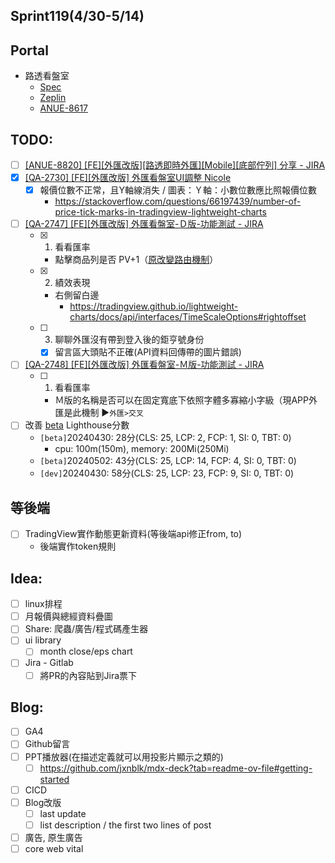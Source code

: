 ## Sprint119(4/30-5/14)
## Portal
 * 路透看盤室
	* [Spec](https://cnyesrd.atlassian.net/wiki/spaces/PS/pages/2175926273)
	 * [Zeplin](https://app.zeplin.io/project/576287bda89e8aa7045cfba5/screen/6535e544b517d3229444d5c5)
	 * [ANUE-8617](https://cnyesrd.atlassian.net/browse/ANUE-8617)

## TODO:
* [ ] [[ANUE-8820] [FE][外匯改版][路透即時外匯][Mobile][底部佇列] 分享 - JIRA](https://cnyesrd.atlassian.net/browse/ANUE-8820)
* [x] [[QA-2730] [FE][外匯改版] 外匯看盤室UI調整 Nicole](https://cnyesrd.atlassian.net/browse/QA-2730)
	* [x] 報價位數不正常，且Y軸線消失 / 圖表：Ｙ軸：小數位數應比照報價位數
		* https://stackoverflow.com/questions/66197439/number-of-price-tick-marks-in-tradingview-lightweight-charts
* [ ] [[QA-2747] [FE][外匯改版] 外匯看盤室-Ｄ版-功能測試 - JIRA](https://cnyesrd.atlassian.net/browse/QA-2747)
	* [x] 1. 看看匯率
	    - 點擊商品列是否 PV+1（[原改變路由機制](https://www.cnyes.com/forex/reuters "https://www.cnyes.com/forex/reuters")）
	- [x] 2. 績效表現
	    - 右側留白邊
		    - https://tradingview.github.io/lightweight-charts/docs/api/interfaces/TimeScaleOptions#rightoffset
	- [ ] 3. 聊聊外匯沒有帶到登入後的鉅亨號身份  
		* [x] 留言區大頭貼不正確(API資料回傳帶的圖片錯誤)
* [ ] [[QA-2748] [FE][外匯改版] 外匯看盤室-Ｍ版-功能測試 - JIRA](https://cnyesrd.atlassian.net/browse/QA-2748)
	* [ ] 1. 看看匯率
	    - Ｍ版的名稱是否可以在固定寬底下依照字體多寡縮小字級（現APP外匯是此機制 ▶︎`外匯>交叉`
* [ ] 改善 [beta](https://forex2.beta.cnyes.cool/forex/reuters) Lighthouse分數
	* `[beta]`20240430: 28分(CLS: 25, LCP: 2, FCP: 1, SI: 0, TBT: 0) 
		* cpu: 100m(150m), memory: 200Mi(250Mi)
	* `[beta]`20240502: 43分(CLS: 25, LCP: 14, FCP: 4, SI: 0, TBT: 0)
	* `[dev]`20240430: 58分(CLS: 25, LCP: 23, FCP: 9, SI: 0, TBT: 0)
## 等後端
* [ ] TradingView實作動態更新資料(等後端api修正from, to)
	* 後端實作token規則

## Idea:
* [ ] linux排程
* [ ] 月報價與總經資料疊圖
* [ ] Share: 爬蟲/廣告/程式碼產生器
* [ ] ui library
	* [ ] month close/eps chart
* [ ] Jira - Gitlab
	* [ ] 將PR的內容貼到Jira票下

## Blog: 
* [ ] GA4
* [ ] Github留言
* [ ] PPT播放器(在描述定義就可以用投影片顯示之類的)
	* [ ] https://github.com/jxnblk/mdx-deck?tab=readme-ov-file#getting-started
* [ ] CICD
* [ ] Blog改版
	* [ ] last update
	* [ ] list description / the first two lines of post
* [ ] 廣告, 原生廣告
* [ ] core web vital